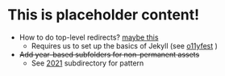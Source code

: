 # This is placeholder content!

* How to do top-level redirects? [maybe this](https://github.com/jekyll/jekyll-redirect-from)
  * Requires us to set up the basics of Jekyll (see [o11yfest](https://github.com/o11yfest/o11yfest.org) )
* ~~Add year-based subfolders for non-permanent assets~~
  * See [2021](/2021) subdirectory for pattern
